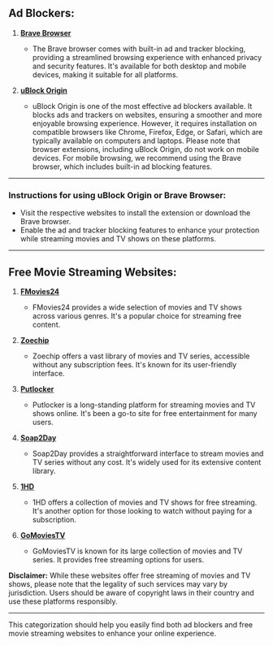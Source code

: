 ## Ad Blockers:

1. **[Brave Browser](https://brave.com/)**
   - The Brave browser comes with built-in ad and tracker blocking, providing a streamlined browsing experience with enhanced privacy and security features. It's available for both desktop and mobile devices, making it suitable for all platforms.

2. **[uBlock Origin](https://ublockorigin.com/)**
   - uBlock Origin is one of the most effective ad blockers available. It blocks ads and trackers on websites, ensuring a smoother and more enjoyable browsing experience. However, it requires installation on compatible browsers like Chrome, Firefox, Edge, or Safari, which are typically available on computers and laptops. Please note that browser extensions, including uBlock Origin, do not work on mobile devices. For mobile browsing, we recommend using the Brave browser, which includes built-in ad blocking features.

---

### Instructions for using uBlock Origin or Brave Browser:
- Visit the respective websites to install the extension or download the Brave browser.
- Enable the ad and tracker blocking features to enhance your protection while streaming movies and TV shows on these platforms.

---

## Free Movie Streaming Websites:

1. **[FMovies24](https://fmovies24.to/)**
   - FMovies24 provides a wide selection of movies and TV shows across various genres. It's a popular choice for streaming free content.

2. **[Zoechip](https://zoechip.cc/)**
   - Zoechip offers a vast library of movies and TV series, accessible without any subscription fees. It's known for its user-friendly interface.

3. **[Putlocker](https://putlocker.pe/)**
   - Putlocker is a long-standing platform for streaming movies and TV shows online. It's been a go-to site for free entertainment for many users.

4. **[Soap2Day](https://www.soap2day.tf/)**
   - Soap2Day provides a straightforward interface to stream movies and TV series without any cost. It's widely used for its extensive content library.

5. **[1HD](https://1hd.to/)**
   - 1HD offers a collection of movies and TV shows for free streaming. It's another option for those looking to watch without paying for a subscription.

6. **[GoMoviesTV](https://gomoviestv.to/)**
   - GoMoviesTV is known for its large collection of movies and TV series. It provides free streaming options for users.

**Disclaimer:** While these websites offer free streaming of movies and TV shows, please note that the legality of such services may vary by jurisdiction. Users should be aware of copyright laws in their country and use these platforms responsibly.

---

This categorization should help you easily find both ad blockers and free movie streaming websites to enhance your online experience.
